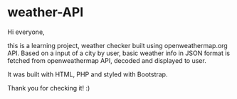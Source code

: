 # weather-API

Hi everyone,

this is a learning project, weather checker built using openweathermap.org API. Based on a input of a city by user, basic weather info in JSON format is fetched from openweathermap API, decoded and displayed to user.

It was built with HTML, PHP and styled with Bootstrap.

Thank you for checking it! :)
